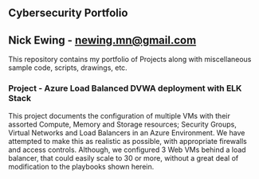 ## Cybersecurity Portfolio

## Nick Ewing - newing.mn@gmail.com


This repository contains my portfolio of Projects along with miscellaneous sample code, scripts, drawings, etc.



### Project - Azure Load Balanced DVWA deployment with ELK Stack

This project documents the configuration of multiple VMs with their assorted Compute, Memory and Storage resources; Security Groups, Virtual Networks and Load Balancers in an Azure Environment.  We have attempted to make this as realistic as possible, with appropriate firewalls and access controls.  Although, we configured 3 Web VMs behind a load balancer, that could easily scale to 30 or more, without a great deal of modification to the playbooks shown herein.




